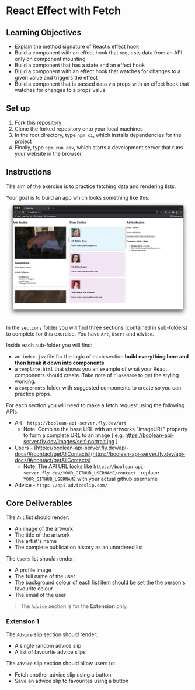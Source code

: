 # React Effect with Fetch

## Learning Objectives
- Explain the method signature of React’s effect hook
- Build a component with an effect hook that requests data from an API only on component mounting
- Build a component that has a state and an effect hook
- Build a component with an effect hook that watches for changes to a given value and triggers the effect
- Build a component that is passed data via props with an effect hook that watches for changes to a props value

## Set up
1. Fork this repository
2. Clone the forked repository onto your local machines
3. In the root directory, type `npm ci`, which installs dependencies for the project
4. Finally, type `npm run dev`, which starts a development server that runs your website in the browser.

## Instructions
The aim of the exercise is to practice fetching data and rendering lists.

Your goal is to build an app which looks something like this:
![](./assets/example_output.png)

In the `sections` folder you will find three sections (contained in sub-folders) to complete for this exercise. You 
have `Art`, `Users` and `Advice`.

Inside each sub-folder you will find:
- an `index.jsx` file for the logic of each section **build everything here and then break it down into components**
- a `template.html` that shows you an example of what your React components should create. Take note of `className` to get the styling working.
- a `components` folder with suggested components to create so you can practice props.

For each section you will need to make a fetch request using the following APIs:
- Art - `https://boolean-api-server.fly.dev/art`
  - Note: Combine the base URL with an artworks "imageURL" property to form a complete URL to an image ( e.g. https://boolean-api-server.fly.dev/images/self-portrait.jpg )
- Users - [https://boolean-api-server.fly.dev/api-docs/#/contact/getAllContacts](https://boolean-api-server.fly.dev/api-docs/#/contact/getAllContacts)
  - Note: The API URL looks like `https://boolean-api-server.fly.dev/YOUR_GITHUB_USERNAME/contact` - replace `YOUR_GITHUB_USERNAME` with your actual github username
- Advice - `https://api.adviceslip.com/`

## Core Deliverables

The `Art` list should render:
- An image of the artwork
- The title of the artwork
- The artist's name
- The complete publication history as an unordered list

The `Users` list should render:
- A profile image
- The full name of the user
- The background colour of each list item should be set the the person's favourite colour
- The email of the user

> The `Advice` section is for the **Extension** only.

### Extension 1

The `Advice` slip section should render:
- A single random advice slip
- A list of favourtie advice slips

The `Advice` slip section should allow users to:
- Fetch another advice slip using a button
- Save an advice slip to favourites using a button
